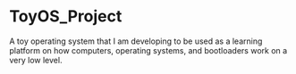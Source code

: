 # ToyOS_Project
A toy operating system that I am developing to be used as a learning platform on how computers, operating systems, and bootloaders work on a very low level.
